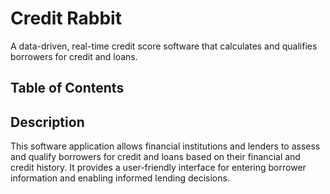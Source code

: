 # Credit Rabbit 

A data-driven, real-time credit score software that calculates and qualifies borrowers for credit and loans.

## Table of Contents

## Description 

This software application allows financial institutions and lenders to assess and qualify borrowers for credit and loans based on their financial and credit history. It provides a user-friendly interface for entering borrower information and enabling informed lending decisions.

##